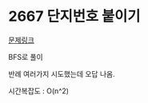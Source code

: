 # 2667 단지번호 붙이기
[문제링크](https://www.acmicpc.net/problem/2667
)

BFS로 풀이

반례 여러가지 시도했는데 오답 나옴.

시간복잡도 : O(n^2)

